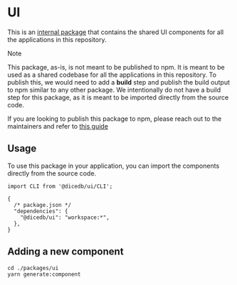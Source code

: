 # UI

This is an [internal package](https://turbo.hector.im/repo/docs/handbook/sharing-code/internal-packages) that contains the shared UI components for all the applications in this repository.

> [!NOTE]
> This package, as-is, is not meant to be published to npm. It is meant to be used as a shared codebase for all the applications in this repository. To publish this, we would need to add a **build** step and publish the build output to npm similar to any other package.
> We intentionally do not have a build step for this package, as it is meant to be imported directly from the source code.
>
> If you are looking to publish this package to npm, please reach out to the maintainers and refer to [this guide](https://turbo.hector.im/repo/docs/handbook/publishing-packageshttps://turbo.hector.im/repo/docs/handbook/publishing-packages)

## Usage

To use this package in your application, you can import the components directly from the source code.

```tsx
import CLI from '@dicedb/ui/CLI';
```

```jsonc
{
  /* package.json */
  "dependencies": {
    "@dicedb/ui": "workspace:*",
  },
}
```

## Adding a new component

```shell
cd ./packages/ui
yarn generate:component

```
